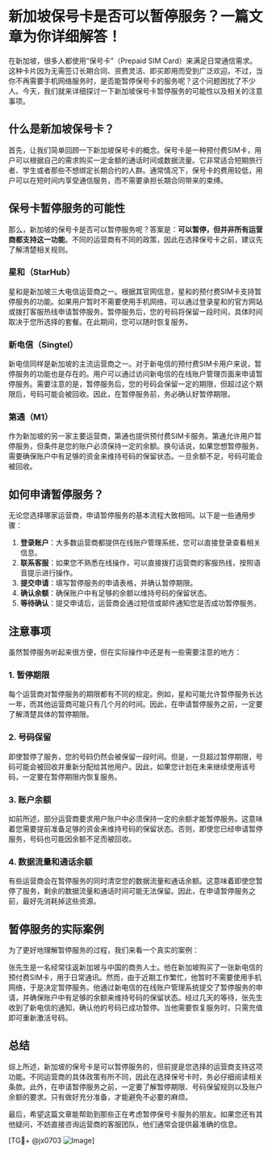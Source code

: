 # 新加坡保号卡是否可以暂停服务？一篇文章为你详细解答！

在新加坡，很多人都使用“保号卡”（Prepaid SIM Card）来满足日常通信需求。这种卡片因为无需签订长期合同、资费灵活、即买即用而受到广泛欢迎。不过，当你不再需要手机网络服务时，是否能暂停保号卡的服务呢？这个问题困扰了不少人。今天，我们就来详细探讨一下新加坡保号卡暂停服务的可能性以及相关的注意事项。

## 什么是新加坡保号卡？

首先，让我们简单回顾一下新加坡保号卡的概念。保号卡是一种预付费SIM卡，用户可以根据自己的需求购买一定金额的通话时间或数据流量。它非常适合短期旅行者、学生或者那些不想绑定长期合约的人群。通常情况下，保号卡的费用较低，用户可以在短时间内享受通信服务，而不需要承担长期合同带来的束缚。

## 保号卡暂停服务的可能性

那么，新加坡的保号卡是否可以暂停服务呢？答案是：**可以暂停，但并非所有运营商都支持这一功能**。不同的运营商有不同的政策，因此在选择保号卡之前，建议先了解清楚相关规则。

### 星和（StarHub）

星和是新加坡三大电信运营商之一。根据其官网信息，星和的预付费SIM卡支持暂停服务的功能。如果用户暂时不需要使用手机网络，可以通过登录星和的官方网站或拨打客服热线申请暂停服务。暂停服务后，您的号码将保留一段时间，具体时间取决于您所选择的套餐。在此期间，您可以随时恢复服务。

### 新电信（Singtel）

新电信同样是新加坡的主流运营商之一。对于新电信的预付费SIM卡用户来说，暂停服务的功能也是存在的。用户可以通过访问新电信的在线账户管理页面来申请暂停服务。需要注意的是，暂停服务后，您的号码会保留一定的期限，但超过这个期限后，号码可能会被回收。因此，在暂停服务前，务必确认好暂停期限。

### 第通（M1）

作为新加坡的另一家主要运营商，第通也提供预付费SIM卡服务。第通允许用户暂停服务，但条件是您的账户必须保持一定的余额。换句话说，如果您想暂停服务，需要确保账户中有足够的资金来维持号码的保留状态。一旦余额不足，号码可能会被回收。

## 如何申请暂停服务？

无论您选择哪家运营商，申请暂停服务的基本流程大致相同。以下是一些通用步骤：

1. **登录账户**：大多数运营商都提供在线账户管理系统，您可以直接登录查看相关信息。
2. **联系客服**：如果您不熟悉在线操作，可以直接拨打运营商的客服热线，按照语音提示进行操作。
3. **提交申请**：填写暂停服务的申请表格，并确认暂停期限。
4. **确认余额**：确保账户中有足够的余额以维持号码的保留状态。
5. **等待确认**：提交申请后，运营商会通过短信或邮件通知您是否成功暂停服务。

## 注意事项

虽然暂停服务听起来很方便，但在实际操作中还是有一些需要注意的地方：

### 1. 暂停期限
每个运营商对暂停服务的期限都有不同的规定。例如，星和可能允许暂停服务长达一年，而其他运营商可能只有几个月的时间。因此，在申请暂停服务之前，一定要了解清楚具体的暂停期限。

### 2. 号码保留
即使暂停了服务，您的号码仍然会被保留一段时间。但是，一旦超过暂停期限，号码可能会被回收并重新分配给其他用户。因此，如果您计划在未来继续使用该号码，一定要在暂停期限内恢复服务。

### 3. 账户余额
如前所述，部分运营商要求用户账户中必须保持一定的余额才能暂停服务。这意味着您需要提前准备足够的资金来维持号码的保留状态。否则，即使您已经申请暂停服务，号码也可能因余额不足而被回收。

### 4. 数据流量和通话余额
有些运营商会在暂停服务的同时清空您的数据流量和通话余额。这意味着即使您暂停了服务，剩余的数据流量和通话时间可能无法保留。因此，在申请暂停服务之前，最好先消耗掉这些资源。

## 暂停服务的实际案例

为了更好地理解暂停服务的过程，我们来看一个真实的案例：

张先生是一名经常往返新加坡与中国的商务人士。他在新加坡购买了一张新电信的预付费SIM卡，用于日常通讯。然而，由于近期工作繁忙，他暂时不需要使用手机网络，于是决定暂停服务。他通过新电信的在线账户管理系统提交了暂停服务的申请，并确保账户中有足够的余额来维持号码的保留状态。经过几天的等待，张先生收到了新电信的通知，确认他的号码已成功暂停。当他需要恢复服务时，只需充值即可重新激活号码。

## 总结

综上所述，新加坡的保号卡是可以暂停服务的，但前提是您选择的运营商支持这项功能。不同运营商的具体政策有所不同，因此在选择保号卡时，务必仔细阅读相关条款。此外，在申请暂停服务之前，一定要了解暂停期限、号码保留规则以及账户余额的要求。只有做好充分准备，才能避免不必要的麻烦。

最后，希望这篇文章能帮助到那些正在考虑暂停保号卡服务的朋友。如果您还有其他疑问，不妨直接咨询运营商的客服团队，他们通常会提供最准确的信息。

[TG💪+ @jx0703 ![Image](https://github.com/user-attachments/assets/dbca1d08-cadb-493c-b0ec-ad6f7a83f270)]